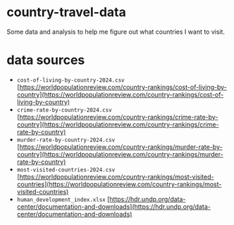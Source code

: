 # country-travel-data

Some data and analysis to help me figure out what countries I want to visit.

# data sources
- `cost-of-living-by-country-2024.csv` [https://worldpopulationreview.com/country-rankings/cost-of-living-by-country](https://worldpopulationreview.com/country-rankings/cost-of-living-by-country)
- `crime-rate-by-country-2024.csv` [https://worldpopulationreview.com/country-rankings/crime-rate-by-country](https://worldpopulationreview.com/country-rankings/crime-rate-by-country)
- `murder-rate-by-country-2024.csv` [https://worldpopulationreview.com/country-rankings/murder-rate-by-country](https://worldpopulationreview.com/country-rankings/murder-rate-by-country)
- `most-visited-countries-2024.csv` [https://worldpopulationreview.com/country-rankings/most-visited-countries](https://worldpopulationreview.com/country-rankings/most-visited-countries)
- `human_development_index.xlsx` [https://hdr.undp.org/data-center/documentation-and-downloads](https://hdr.undp.org/data-center/documentation-and-downloads)